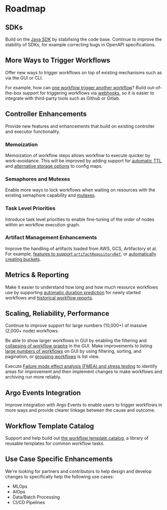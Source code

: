 # Roadmap
## SDKs

Build on the [Java SDK](https://github.com/nholuongut-labs/argo-client-java) by stabilising the code base. Continue to improve the stability of SDKs, for example correcting bugs in OpenAPI specifications.

## More Ways to Trigger Workflows

Offer new ways to trigger workflows on top of existing mechanisms such as via the GUI or CLI. 

For example, how can [one workflow trigger another workflow](https://github.com/nholuongut/argo-workflows/issues/3295)? Build out-of-the-box support for triggering workflows via [webhooks](https://github.com/nholuongut/argo-workflows/issues/2667), so it is easier to integrate with third-party tools such as Github or Gitlab. 

## Controller Enhancements

Provide new features and enhancements that build on existing controller and executor functionality. 

### Memoization

Memoization of workflow steps allows workflow to execute quicker by work-avoidance. This will be improved by adding support for [automatic TTL](https://github.com/nholuongut/argo-workflows/issues/3593) and [alternative storage options](https://github.com/nholuongut/argo-workflows/issues/3587) to config maps.

### Semaphores and Mutexes

Enable more ways to lock workflows when waiting on resources with the existing semaphore capability and [mutexes](https://github.com/nholuongut/argo-workflows/issues/2677).

### Task Level Priorities

Introduce task level priorities to enable fine-tuning of the order of nodes within an workflow execution graph.

### Artifact Management Enhancements

Improve the handling of artifacts loaded from AWS, GCS, Artifactory et al.  For example, [features to support `artifactRepositoryRef`](https://github.com/nholuongut/argo-workflows/issues/3307), or [automatically creating buckets](https://github.com/nholuongut/argo-workflows/issues/3586).

## Metrics & Reporting

Make it easier to understand how long and how much resource workflows use by supporting [automatic duration prediction](https://github.com/nholuongut/argo-workflows/issues/2717) for newly started workflows and [historical workflow reports](https://github.com/nholuongut/argo-workflows/issues/3557).

## Scaling, Reliability, Performance

Continue to improve support for large numbers (10,000+) of massive (2,000+ node) workflows.

Be able to show larger workflows in GUI by enabling the filtering and [collapsing of workflow graphs](https://github.com/nholuongut/argo-workflows/issues/3527) in the GUI. Make improvements to listing [large numbers of workflows](https://github.com/nholuongut/argo-workflows/issues/3590) on GUI by using filtering, sorting, and  pagination; or [grouping workflows](https://github.com/nholuongut/argo-workflows/issues/3591) is list view.

Execute [Failure mode effect analysis (FMEA) and stress testing](https://github.com/nholuongut/argo-workflows/issues/3751) to identify areas for improvement and then implement changes to make workflows and archiving run more reliably.

## Argo Events Integration

Improve integration with Argo Events to enable users to trigger workflows in more ways and provide clearer linkage between the cause and outcome.

## Workflow Template Catalog

Support and help build out [the workflow template catalog](https://nholuongut-labs.github.io/argo-workflows-catalog/), a library of reusable templates for common workflow tasks.

## Use Case Specific Enhancements

We're looking for partners and contributors to help design and develop changes to specifically help the following use cases:

* MLOps
* AIOps
* Data/Batch Processing
* CI/CD Pipelines

